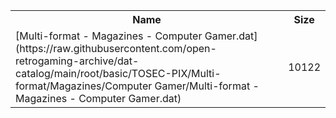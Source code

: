 <table>
<tr><th>Name</th><th>Size</th></tr>
<tr><td>[Multi-format - Magazines - Computer Gamer.dat](https://raw.githubusercontent.com/open-retrogaming-archive/dat-catalog/main/root/basic/TOSEC-PIX/Multi-format/Magazines/Computer Gamer/Multi-format - Magazines - Computer Gamer.dat)</td><td>10122</td></tr>
</table>
